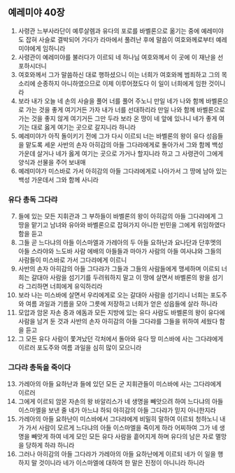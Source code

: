 ## 예레미야 40장

1. 사령관 느부사라단이 예루살렘과 유다의 포로를 바벨론으로 옮기는 중에 예레미야도 잡혀 사슬로 결박되어 가다가 라마에서 풀려난 후에 말씀이 여호와께로부터 예레미야에게 임하니라
2. 사령관이 예레미야를 불러다가 이르되 네 하나님 여호와께서 이 곳에 이 재난을 선포하시더니
3. 여호와께서 그가 말씀하신 대로 행하셨으니 이는 너희가 여호와께 범죄하고 그의 목소리에 순종하지 아니하였으므로 이제 이루어졌도다 이 일이 너희에게 임한 것이니라
4. 보라 내가 오늘 네 손의 사슬을 풀어 너를 풀어 주노니 만일 네가 나와 함께 바벨론으로 가는 것을 좋게 여기거든 가자 내가 너를 선대하리라 만일 나와 함께 바벨론으로 가는 것을 좋지 않게 여기거든 그만 두라 보라 온 땅이 네 앞에 있나니 네가 좋게 여기는 대로 옳게 여기는 곳으로 갈지니라 하니라
5. 예레미야가 아직 돌이키기 전에 그가 다시 이르되 너는 바벨론의 왕이 유다 성읍들을 맡도록 세운 사반의 손자 아히감의 아들 그다랴에게로 돌아가서 그와 함께 백성 가운데 살거나 네가 옳게 여기는 곳으로 가거나 할지니라 하고 그 사령관이 그에게 양식과 선물을 주어 보내매
6. 예레미야가 미스바로 가서 아히감의 아들 그다랴에게로 나아가서 그 땅에 남아 있는 백성 가운데서 그와 함께 사니라
### 유다 총독 그다랴 
7. 들에 있는 모든 지휘관과 그 부하들이 바벨론의 왕이 아히감의 아들 그다랴에게 그 땅을 맡기고 남녀와 유아와 바벨론으로 잡혀가지 아니한 빈민을 그에게 위임하였다 함을 듣고
8. 그들 곧 느다냐의 아들 이스마엘과 가레아의 두 아들 요하난과 요나단과 단후멧의 아들 스라야와 느도바 사람 에배의 아들들과 마아가 사람의 아들 여사냐와 그들의 사람들이 미스바로 가서 그다랴에게 이르니
9. 사반의 손자 아히감의 아들 그다랴가 그들과 그들의 사람들에게 맹세하며 이르되 너희는 갈대아 사람을 섬기기를 두려워하지 말고 이 땅에 살면서 바벨론의 왕을 섬기라 그리하면 너희에게 유익하리라
10. 보라 나는 미스바에 살면서 우리에게로 오는 갈대아 사람을 섬기리니 너희는 포도주와 여름 과일과 기름을 모아 그릇에 저장하고 너희가 얻은 성읍들에 살라 하니라
11. 모압과 암몬 자손 중과 에돔과 모든 지방에 있는 유다 사람도 바벨론의 왕이 유다에 사람을 남겨 둔 것과 사반의 손자 아히감의 아들 그다랴를 그들을 위하여 세웠다 함을 듣고
12. 그 모든 유다 사람이 쫓겨났던 각처에서 돌아와 유다 땅 미스바에 사는 그다랴에게 이르러 포도주와 여름 과일을 심히 많이 모으니라
### 그다랴 총독을 죽이다
13. 가레아의 아들 요하난과 들에 있던 모든 군 지휘관들이 미스바에 사는 그다랴에게 이르러
14. 그에게 이르되 암몬 자손의 왕 바알리스가 네 생명을 빼앗으려 하여 느다냐의 아들 이스마엘을 보낸 줄 네가 아느냐 하되 아히감의 아들 그다랴가 믿지 아니한지라
15. 가레아의 아들 요하난이 미스바에서 그다랴에게 비밀히 말하여 이르되 청하노니 내가 가서 사람이 모르게 느다냐의 아들 이스마엘을 죽이게 하라 어찌하여 그가 네 생명을 빼앗게 하여 네게 모인 모든 유다 사람을 흩어지게 하며 유다의 남은 자로 멸망을 당하게 하랴 하니라
16. 그러나 아히감의 아들 그다랴가 가레아의 아들 요하난에게 이르되 네가 이 일을 행하지 말 것이니라 네가 이스마엘에 대하여 한 말은 진정이 아니니라 하니라